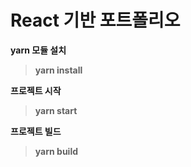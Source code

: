 # React 기반 포트폴리오

**yarn 모듈 설치**
> **yarn install**

**프로젝트 시작**
> **yarn start**

**프로젝트 빌드**
>**yarn build**
